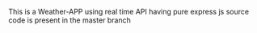 This is a Weather-APP using real time API having pure express js
source code is present in the master branch
